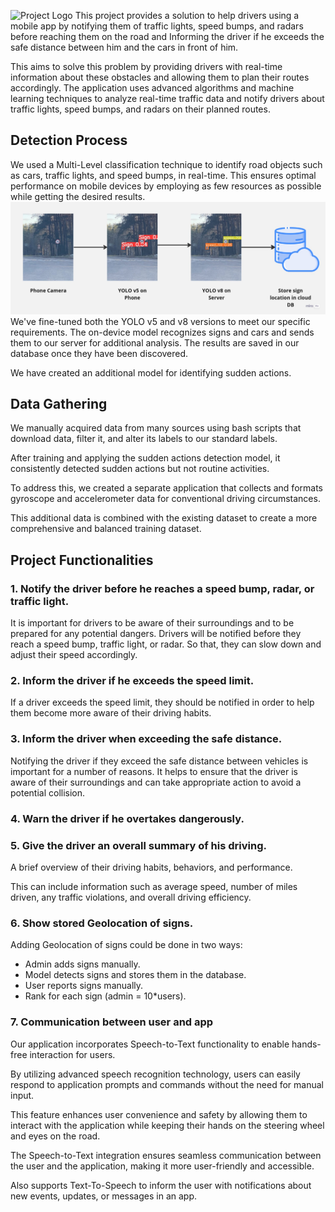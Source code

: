 ![Project Logo]()
This project provides a solution to help drivers using a mobile app by notifying them of traffic lights, speed bumps, and radars before reaching them on the road and Informing the driver if he exceeds the safe distance between him and the cars in front of him. 

This aims to solve this problem by providing drivers with real-time information about these obstacles and allowing them to plan their routes accordingly. The application uses advanced algorithms and machine learning techniques to analyze real-time traffic data and notify drivers about traffic lights, speed bumps, and radars on their planned routes.


## Detection Process
We used a Multi-Level classification technique to identify road objects such as cars, traffic lights, and speed bumps, in real-time. This ensures optimal performance on mobile devices by employing as few resources as possible while getting the desired results.
![detection process](./img/GPimg1.jpg)
We've fine-tuned both the YOLO v5 and v8 versions to meet our specific requirements. The on-device model recognizes signs and cars and sends them to our server for additional analysis. The results are saved in our database once they have been discovered. 

We have created an additional model for identifying sudden actions.

## Data Gathering
We manually acquired data from many sources using bash scripts that download data, filter it, and alter its labels to our standard labels.

After training and applying the sudden actions detection model, it consistently detected sudden actions but not routine activities.

To address this, we created a separate application that collects and formats gyroscope and accelerometer data for conventional driving circumstances.

This additional data is combined with the existing dataset to create a more comprehensive and balanced training dataset.





## Project Functionalities
### 1. Notify the driver before he reaches a speed bump, radar, or traffic light.
It is important for drivers to be aware of their surroundings and to be prepared for any potential dangers.
Drivers will be notified before they reach a speed bump, traffic light, or radar. 
So that, they can slow down and adjust their speed accordingly.


### 2. Inform the driver if he exceeds the speed limit.
If a driver exceeds the speed limit, they should be notified in order to help them become more aware of their driving habits.


### 3. Inform the driver when exceeding the safe distance.
Notifying the driver if they exceed the safe distance between vehicles is important for a number of reasons. 
It helps to ensure that the driver is aware of their surroundings and can take appropriate action to avoid a potential collision. 


### 4. Warn the driver if he overtakes dangerously.

### 5. Give the driver an overall summary of his driving.
A brief overview of their driving habits, behaviors, and performance.
 
This can include information such as average  speed, number of miles driven, any traffic violations, and overall driving efficiency. 


### 6. Show stored Geolocation of signs.
Adding Geolocation of signs  could be done in two ways:

- Admin adds signs manually.
- Model detects signs and stores them in the database.
- User reports signs manually.
- Rank for each sign  (admin = 10*users).


### 7. Communication between user and app

Our application incorporates Speech-to-Text functionality to enable hands-free interaction for users.

By utilizing advanced speech recognition technology, users can easily respond to application prompts and commands without the need for manual input.

This feature enhances user convenience and safety by allowing them to interact with the application while keeping their hands on the steering wheel and eyes on the road.

The Speech-to-Text integration ensures seamless communication between the user and the application, making it more user-friendly and accessible.

Also supports Text-To-Speech to inform the user with notifications about new events, updates, or messages in an app.


